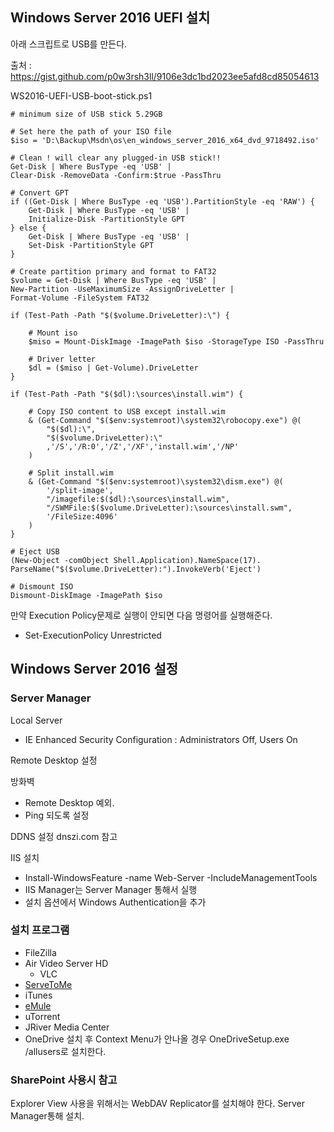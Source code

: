 ## Windows Server 2016 UEFI 설치

아래 스크립트로 USB를 만든다.

출처 : https://gist.github.com/p0w3rsh3ll/9106e3dc1bd2023ee5afd8cd85054613

WS2016-UEFI-USB-boot-stick.ps1 
``` 
# minimum size of USB stick 5.29GB

# Set here the path of your ISO file
$iso = 'D:\Backup\Msdn\os\en_windows_server_2016_x64_dvd_9718492.iso'

# Clean ! will clear any plugged-in USB stick!!
Get-Disk | Where BusType -eq 'USB' | 
Clear-Disk -RemoveData -Confirm:$true -PassThru

# Convert GPT
if ((Get-Disk | Where BusType -eq 'USB').PartitionStyle -eq 'RAW') {
    Get-Disk | Where BusType -eq 'USB' | 
    Initialize-Disk -PartitionStyle GPT
} else {
    Get-Disk | Where BusType -eq 'USB' | 
    Set-Disk -PartitionStyle GPT
}

# Create partition primary and format to FAT32
$volume = Get-Disk | Where BusType -eq 'USB' | 
New-Partition -UseMaximumSize -AssignDriveLetter | 
Format-Volume -FileSystem FAT32

if (Test-Path -Path "$($volume.DriveLetter):\") {

    # Mount iso
    $miso = Mount-DiskImage -ImagePath $iso -StorageType ISO -PassThru

    # Driver letter
    $dl = ($miso | Get-Volume).DriveLetter
}

if (Test-Path -Path "$($dl):\sources\install.wim") {

    # Copy ISO content to USB except install.wim
    & (Get-Command "$($env:systemroot)\system32\robocopy.exe") @(
        "$($dl):\",
        "$($volume.DriveLetter):\"
        ,'/S','/R:0','/Z','/XF','install.wim','/NP'
    )

    # Split install.wim
    & (Get-Command "$($env:systemroot)\system32\dism.exe") @(
        '/split-image',
        "/imagefile:$($dl):\sources\install.wim",
        "/SWMFile:$($volume.DriveLetter):\sources\install.swm",
        '/FileSize:4096'
    )
}

# Eject USB
(New-Object -comObject Shell.Application).NameSpace(17).
ParseName("$($volume.DriveLetter):").InvokeVerb('Eject')

# Dismount ISO
Dismount-DiskImage -ImagePath $iso

```

만약 Execution Policy문제로 실행이 안되면 다음 명령어를 실행해준다.

- Set-ExecutionPolicy Unrestricted


## Windows Server 2016 설정

### Server Manager

Local Server

- IE Enhanced Security Configuration : Administrators Off, Users On


Remote Desktop 설정

방화벽
- Remote Desktop 예외.
- Ping 되도록 설정


DDNS 설정 dnszi.com 참고

IIS 설치
- Install-WindowsFeature -name Web-Server -IncludeManagementTools
- IIS Manager는 Server Manager 통해서 실행
- 설치 옵션에서 Windows Authentication을 추가

### 설치 프로그램

- FileZilla
- Air Video Server HD
    - VLC
- [ServeToMe](https://www.zqueue.com/servetome/)
- iTunes
- [eMule](http://www.emule-project.net/home/perl/general.cgi?l=1&rm=download)
- uTorrent
- JRiver Media Center
- OneDrive
    설치 후 Context Menu가 안나올 경우 OneDriveSetup.exe /allusers로 설치한다.
    
### SharePoint 사용시 참고

Explorer View 사용을 위해서는 WebDAV Replicator를 설치해야 한다. Server Manager통해 설치.
